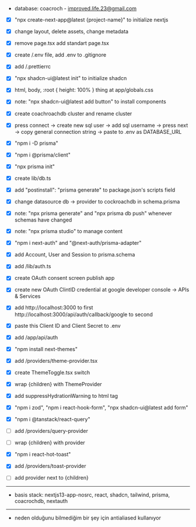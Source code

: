 - database: coacroch - improved.life.23@gmail.com

- [x] "npx create-next-app@latest {project-name}" to initialize nextjs
- [x] change layout, delete assets, change metadata
- [x] remove page.tsx add standart page.tsx
- [x] create /.env file, add .env to .gitignore
- [x] add /.prettierrc
- [x] "npx shadcn-ui@latest init" to initialize shadcn
- [x] html, body, :root { height: 100% } thing at app/globals.css
- [x] note: "npx shadcn-ui@latest add button" to install components

- [x] create coachroachdb cluster and rename cluster
- [x] press connect -> create new sql user -> add sql username -> press next -> copy general connection string -> paste to .env as DATABASE_URL
- [x] "npm i -D prisma"
- [x] "npm i @prisma/client"
- [x] "npx prisma init"
- [x] create lib/db.ts
- [x] add "postinstall": "prisma generate" to package.json's scripts field
- [x] change datasource db -> provider to cockroachdb in schema.prisma
- [x] note: "npx prisma generate" and "npx prisma db push" whenever schemas have changed
- [x] note: "npx prisma studio" to manage content

- [x] "npm i next-auth" and "@next-auth/prisma-adapter"
- [x] add Account, User and Session to prisma.schema
- [x] add /lib/auth.ts
- [x] create OAuth consent screen publish app
- [x] create new OAuth ClintID credential at google developer console -> APIs & Services
- [x] add http://localhost:3000 to first http://localhost:3000/api/auth/callback/google to second
- [x] paste this Client ID and Client Secret to .env
- [x] add /app/api/auth

- [x] "npm install next-themes"
- [x] add /providers/theme-provider.tsx
- [x] create ThemeToggle.tsx switch
- [x] wrap {children} with ThemeProvider
- [x] add suppressHydrationWarning to html tag

- [x] "npm i zod", "npm i react-hook-form", "npx shadcn-ui@latest add form"

- [x] "npm i @tanstack/react-query"
- [ ] add /providers/query-provider
- [ ] wrap {children} with provider

- [x] "npm i react-hot-toast"
- [x] add /providers/toast-provider
- [ ] add provider next to {children}

---

- basis stack: nextjs13-app-nosrc, react, shadcn, tailwind, prisma, coacrochdb, nextauth

---

- neden olduğunu bilmediğim bir şey için antialiased kullanıyor
